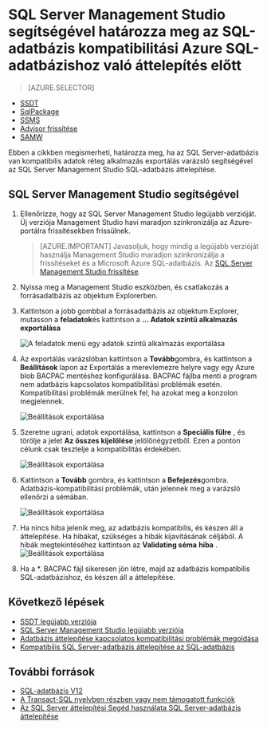 <properties
   pageTitle="SQL Server Management Studio segítségével határozza meg az SQL-adatbázis kompatibilitási Azure SQL-adatbázishoz való áttelepítés előtt |} Microsoft Azure"
   description="Microsoft Azure SQL-adatbázissal, az adatbázis áttelepítése, az SQL-adatbázishoz való kompatibilitás érdekében exportálási réteg alkalmazás varázsló"
   services="sql-database"
   documentationCenter=""
   authors="CarlRabeler"
   manager="jhubbard"
   editor=""/>

<tags
   ms.service="sql-database"
   ms.devlang="NA"
   ms.topic="article"
   ms.tgt_pltfrm="NA"
   ms.workload="sqldb-migrate"
   ms.date="08/29/2016"
   ms.author="carlrab"/>

# <a name="use-sql-server-management-studio-to-determine-sql-database-compatibility-before-migration-to-azure-sql-database"></a>SQL Server Management Studio segítségével határozza meg az SQL-adatbázis kompatibilitási Azure SQL-adatbázishoz való áttelepítés előtt

> [AZURE.SELECTOR]
- [SSDT](sql-database-cloud-migrate-fix-compatibility-issues-ssdt.md)
- [SqlPackage](sql-database-cloud-migrate-determine-compatibility-sqlpackage.md)
- [SSMS](sql-database-cloud-migrate-determine-compatibility-ssms.md)
- [Advisor frissítése](http://www.microsoft.com/download/details.aspx?id=48119)
- [SAMW](sql-database-cloud-migrate-fix-compatibility-issues.md)
 
Ebben a cikkben megismerheti, határozza meg, ha az SQL Server-adatbázis van kompatibilis adatok réteg alkalmazás exportálás varázsló segítségével az SQL Server Management Studio SQL-adatbázis áttelepítése.

## <a name="using-sql-server-management-studio"></a>SQL Server Management Studio segítségével

1. Ellenőrizze, hogy az SQL Server Management Studio legújabb verzióját. Új verziója Management Studio havi maradjon szinkronizálja az Azure-portálra frissítésekben frissülnek.

     > [AZURE.IMPORTANT] Javasoljuk, hogy mindig a legújabb verzióját használja Management Studio maradjon szinkronizálja a frissítéseket és a Microsoft Azure SQL-adatbázis. Az [SQL Server Management Studio frissítése](https://msdn.microsoft.com/library/mt238290.aspx).

2. Nyissa meg a Management Studio eszközben, és csatlakozás a forrásadatbázis az objektum Explorerben.
3. Kattintson a jobb gombbal a forrásadatbázis az objektum Explorer, mutasson a **feladatok**és kattintson a **… Adatok szintű alkalmazás exportálása**

    ![A feladatok menü egy adatok szintű alkalmazás exportálása](./media/sql-database-cloud-migrate/TestForCompatibilityUsingSSMS01.png)

4. Az exportálás varázslóban kattintson a **Tovább**gombra, és kattintson a **Beállítások** lapon az Exportálás a merevlemezre helyre vagy egy Azure blob BACPAC mentéshez konfigurálása. BACPAC fájlba menti a program nem adatbázis kapcsolatos kompatibilitási problémák esetén. Kompatibilitási problémák merülnek fel, ha azokat meg a konzolon megjelennek.

    ![Beállítások exportálása](./media/sql-database-cloud-migrate/TestForCompatibilityUsingSSMS02.png)

5. Szeretne ugrani, adatok exportálása, kattintson a **Speciális fülre** , és törölje a jelet **Az összes kijelölése** jelölőnégyzetből. Ezen a ponton célunk csak tesztelje a kompatibilitás érdekében.

    ![Beállítások exportálása](./media/sql-database-cloud-migrate/TestForCompatibilityUsingSSMS03.png)

6. Kattintson a **Tovább** gombra, és kattintson a **Befejezés**gombra. Adatbázis-kompatibilitási problémák, után jelennek meg a varázsló ellenőrzi a sémában.

    ![Beállítások exportálása](./media/sql-database-cloud-migrate/TestForCompatibilityUsingSSMS04.png)

7. Ha nincs hiba jelenik meg, az adatbázis kompatibilis, és készen áll a áttelepítése. Ha hibákat, szükséges a hibák kijavításának céljából. A hibák megtekintéséhez kattintson az **Validating séma** **hiba** . 
    ![Beállítások exportálása](./media/sql-database-cloud-migrate/TestForCompatibilityUsingSSMS05.png)

8.  Ha a *. BACPAC fájl sikeresen jön létre, majd az adatbázis kompatibilis SQL-adatbázishoz, és készen áll a áttelepítése.

## <a name="next-steps"></a>Következő lépések

- [SSDT legújabb verziója](https://msdn.microsoft.com/library/mt204009.aspx)
- [SQL Server Management Studio legújabb verziója](https://msdn.microsoft.com/library/mt238290.aspx)
- [Adatbázis áttelepítése kapcsolatos kompatibilitási problémák megoldása](sql-database-cloud-migrate.md#fix-database-migration-compatibility-issues)
- [Kompatibilis SQL Server-adatbázis áttelepítése az SQL-adatbázis](sql-database-cloud-migrate.md#migrate-a-compatible-sql-server-database-to-sql-database)

## <a name="additional-resources"></a>További források

- [SQL-adatbázis V12](sql-database-v12-whats-new.md)
- [A Transact-SQL nyelvben részben vagy nem támogatott funkciók](sql-database-transact-sql-information.md)
- [Az SQL Server áttelepítési Segéd használata SQL Server-adatbázis áttelepítése](http://blogs.msdn.com/b/ssma/)
